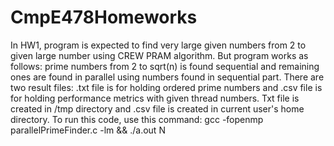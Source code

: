 # CmpE478Homeworks

In HW1, program is expected to find very large given numbers from 2 to given large number using CREW PRAM algorithm. 
But program  works as follows: prime numbers from 2 to sqrt(n) is found sequential and remaining ones are found in parallel using numbers found in sequential part. There are two result files: .txt file is for holding ordered prime numbers and .csv file is for holding performance metrics with given thread numbers. Txt file is created in /tmp directory and .csv file is created in current user's home directory. 
To run this code, use this command: gcc -fopenmp parallelPrimeFinder.c -lm && ./a.out N
